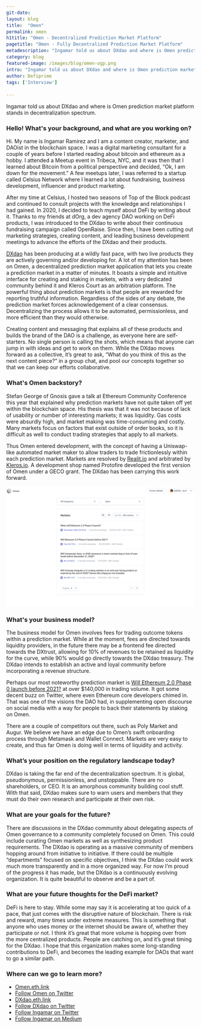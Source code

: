 ```yaml
---
git-date:
layout: blog
title:  "Omen"
permalink: omen
h1title: "Omen - Decentralized Prediction Market Platform"
pagetitle: "Omen - Fully Decentralized Prediction Market Platform"
metadescription: "Ingamar told us about DXdao and where is Omen prediction market platform stands in decentralization spectrum"
category: blog
featured-image: /images/blog/omen-ogp.png
intro: "Ingamar told us about DXdao and where is Omen prediction market platform stands in decentralization spectrum"
author: Defiprime
tags: ['Interview']

---
```

Ingamar told us about DXdao and where is Omen prediction market platform stands in decentralization spectrum.

### Hello! What's your background, and what are you working on?

Hi. My name is Ingamar Ramirez and I am a content creator, marketer, and DAOist in the blockchain space. I was a digital marketing consultant for a couple of years before I started reading about bitcoin and ethereum as a hobby. I attended a Meetup event in Tribeca, NYC, and it was then that I learned about Bitcoin from a political perspective and decided, “Ok, I am down for the movement.” A few meetups later, I was referred to a startup called Celsius Network where I learned a lot about fundraising, business development, influencer and product marketing.

After my time at Celsius, I hosted two seasons of Top of the Block podcast and continued to consult projects with the knowledge and relationships I had gained. In 2020, I decided to teach myself about DeFi by writing about it. Thanks to my friends at dOrg, a dev agency DAO working on DeFi products, I was introduced to the DXdao to write about their continuous fundraising campaign called OpenRaise. Since then, I have been cutting out marketing strategies, creating content, and leading business development meetings to advance the efforts of the DXdao and their products.

[DXdao](https://dxdao.eth.link/) has been producing at a wildly fast pace, with two live products they are actively governing and/or developing for. A lot of my attention has been on Omen, a decentralized prediction market application that lets you create a prediction market in a matter of minutes. It boasts a simple and intuitive interface for creating and staking in markets, with a very dedicated community behind it and Kleros Court as an arbitration platform. The powerful thing about prediction markets is that people are rewarded for reporting truthful information. Regardless of the sides of any debate, the prediction market forces acknowledgement of a clear consensus. Decentralizing the process allows it to be automated, permissionless, and more efficient than they would otherwise.

Creating content and messaging that explains all of these products and builds the brand of the DAO is a challenge, as everyone here are self-starters. No single person is calling the shots, which means that anyone can jump in with ideas and get to work on them. While the DXdao moves forward as a collective, it’s great to ask, “What do you think of this as the next content piece?” in a group chat, and pool our concepts together so that we can keep our efforts collaborative.

### What's Omen backstory?

Stefan George of Gnosis gave a talk at Ethereum Community Conference this year that explained why prediction markets have not quite taken off yet within the blockchain space. His thesis was that it was not because of lack of usability or number of interesting markets; it was liquidity. Gas costs were absurdly high, and market making was time-consuming and costly. Many markets focus on factors that exist outside of order books, so it is difficult as well to conduct trading strategies that apply to all markets.

Thus Omen entered development, with the concept of having a Uniswap-like automated market maker to allow traders to trade frictionlessly within each prediction market. Markets are resolved by [Realit.io](https://Realit.io) and arbitrated by [Kleros.io](https://Kleros.io). A development shop named Protofire developed the first version of Omen under a GECO grant. The DXdao has been carrying this work forward.

![](/images/blog/Omen.png)

### What's your business model?

The business model for Omen involves fees for trading outcome tokens within a prediction market. While at the moment, fees are directed towards liquidity providers, in the future there may be a frontend fee directed towards the DXtrust, allowing for 10% of revenues to be retained as liquidity for the curve, while 90% would go directly towards the DXdao treasury. The DXdao intends to establish an active and loyal community before incorporating a revenue structure.

Perhaps our most noteworthy prediction market is [Will Ethereum 2.0 Phase 0 launch before 2021?](https://omen.eth.link/#/0x592af74865799e1ed509afef002a6eca26e1caa2) at over $140,000 in trading volume. It got some decent buzz on Twitter, where even Ethereum core developers chimed in. That was one of the visions the DAO had, in supplementing open discourse on social media with a way for people to back their statements by staking on Omen.

There are a couple of competitors out there, such as Poly Market and Augur. We believe we have an edge due to Omen’s swift onboarding process through Metamask and Wallet Connect. Markets are very easy to create, and thus far Omen is doing well in terms of liquidity and activity.

### What’s your position on the regulatory landscape today?

DXdao is taking the far end of the decentralization spectrum. It is global, pseudonymous, permissionless, and unstoppable. There are no shareholders, or CEO. It is an amorphous community building cool stuff. With that said, DXdao makes sure to warn users and members that they must do their own research and participate at their own risk.


### What are your goals for the future?

There are discussions in the DXdao community about delegating aspects of Omen governance to a community completely focused on Omen.  This could include curating Omen markets as well as synthesizing product requirements. The DXdao is operating as a massive community of members hopping around from initiative to initiative. If there could be multiple “departments” focused on specific objectives, I think the DXdao could work much more transparently and in a more organized way. For now I’m proud of the progress it has made, but the DXdao is a continuously evolving organization. It is quite beautiful to observe and be a part of.


### What are your future thoughts for the DeFi market?

DeFi is here to stay. While some may say it is accelerating at too quick of a pace, that just comes with the disruptive nature of blockchain. There is risk and reward, many times under extreme measures. This is something that anyone who uses money or the internet should be aware of, whether they participate or not. I think it’s great that more volume is hopping over from the more centralized products. People are catching on, and it’s great timing for the DXdao. I hope that this organization makes some long-standing contributions to DeFi, and becomes the leading example for DAOs that want to go a similar path.


### Where can we go to learn more?

*   [Omen.eth.link](omen.eth.link)
*   [Follow Omen on Twitter](twitter.com/omen_eth)
*   [DXdao.eth.link](DXdao.eth.link)
*   [Follow DXdao on Twitter](http://twitter.com/dxdao_)
*   [Follow Ingamar on Twitter](twitter.com/ingalandia)
*   [Follow Ingamar on Medium](http://medium.com/@ingamar)
